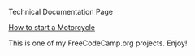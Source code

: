 Technical Documentation Page

[How to start a Motorcycle](https://praveenkannan14.github.io/-technical-documentation-page/)

This is one of my FreeCodeCamp.org projects. Enjoy!

